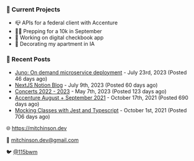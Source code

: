 ### 📌 Current Projects
- 📪 APIs for a federal client with Accenture
- 🏃🏼 Prepping for a 10k in September
- 🤑 Working on digital checkbook app
- 🏡 Decorating my apartment in IA

### 📝 Recent Posts

- [Juno: On demand microservice deployment](https://blog.mitchinson.dev/juno) - July 23rd, 2023 (Posted 46 days ago)
- [NextJS Notion Blog](https://blog.mitchinson.dev/blog-2023) - July 9th, 2023 (Posted 60 days ago)
- [Concerts 2022 - 2023](https://blog.mitchinson.dev/concerts-2023) - May 7th, 2023 (Posted 123 days ago)
- [Accenture August + September 2021](https://blog.mitchinson.dev/pillar/aug-sep-21) - October 17th, 2021 (Posted 690 days ago)
- [Mocking Classes with Jest and Typescript](https://blog.mitchinson.dev/jest-typescript-mocks) - October 1st, 2021 (Posted 706 days ago)

🌐 https://mitchinson.dev

💌 mitchinson.dev@gmail.com

🐦 [@115bwm](https://twitter.com/115bwm)